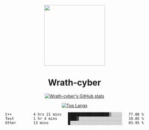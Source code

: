 <div align="center">
  <img src="https://avatars.githubusercontent.com/u/73003857?v=4" width="200px"/>
  <h1>Wrath-cyber</h1>

[![Wrath-cyber's GitHub stats](https://github-readme-stats.vercel.app/api?username=Wrath-cyber&show_icons=true&theme=synthwave)](https://github.com/anuraghazra/github-readme-stats)

[![Top Langs](https://github-readme-stats.vercel.app/api/top-langs/?username=Wrath-cyber&layout=compact&theme=synthwave)](https://github.com/Wrath-cyber/github-readme-stats)
 
<!--START_SECTION:waka-->

```text
C++          4 hrs 21 mins   ███████████████████▒░░░░░   77.00 %
Text         1 hr 4 mins     ████▓░░░░░░░░░░░░░░░░░░░░   19.05 %
Other        13 mins         █░░░░░░░░░░░░░░░░░░░░░░░░   03.95 %
```

<!--END_SECTION:waka-->
